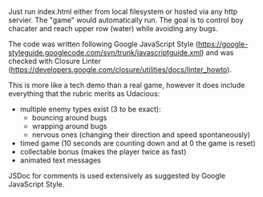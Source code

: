 Just run index.html either from local filesystem or hosted via any http servier.
The "game" would automatically run.
The goal is to control boy chacater and reach upper row (water) while avoiding any bugs.

The code was written following Google JavaScript Style (https://google-styleguide.googlecode.com/svn/trunk/javascriptguide.xml) and was checked with Closure Linter (https://developers.google.com/closure/utilities/docs/linter_howto).

This is more like a tech demo than a real game, however it does include everything that the rubric merits as Udacious:
- multiple enemy types exist (3 to be exact):
  - bouncing around bugs
  - wrapping around bugs
  - nervous ones (changing their direction and speed spontaneously)
- timed game (10 seconds are counting down and at 0 the game is reset)
- collectable bonus (makes the player twice as fast)
- animated text messages

JSDoc for comments is used extensively as suggested by Google JavaScript Style.
